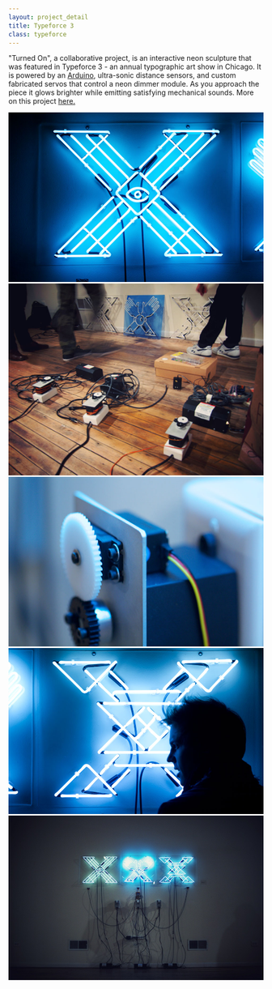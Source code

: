 ```yaml
---
layout: project_detail
title: Typeforce 3
class: typeforce
---
```


 "Turned On", a collaborative project, is an interactive neon sculpture that was featured in Typeforce 3 - an annual typographic art show in Chicago. It is powered by an [Arduino](http://www.arduino.cc), ultra-sonic distance sensors, and custom fabricated servos that control a neon dimmer module. As you approach the piece it glows brighter while emitting satisfying mechanical sounds. More on this project [here.](http://www.behance.net/gallery/Typeforce-3/4103811)

<div><img src="/img/projects/typeforce2.jpg"/></div>
<div><img src="/img/projects/typeforce1.jpg"/></div>
<div><img src="/img/projects/typeforce3.jpg"/></div>
<div><img src="/img/projects/typeforce5.jpg"/></div>
<div><img src="/img/projects/typeforce6.jpg"/></div>